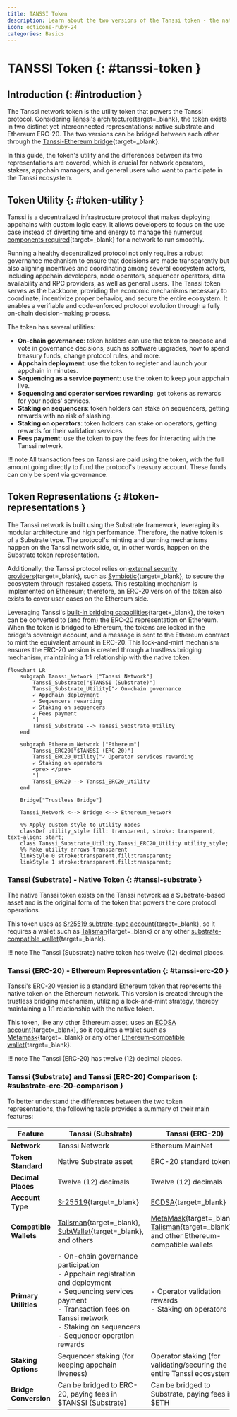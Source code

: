 ```yaml
---
title: TANSSI Token
description: Learn about the two versions of the Tanssi token - the native Substrate token and the ERC-20 representation on Ethereum, and their utilities and use cases.
icon: octicons-ruby-24
categories: Basics
---
```


# TANSSI Token {: #tanssi-token }

## Introduction {: #introduction }

The Tanssi network token is the utility token that powers the Tanssi protocol. Considering [Tanssi's architecture](/learn/tanssi/overview/#tanssi-architecture){target=\_blank}, the token exists in two distinct yet interconnected representations: native substrate and Ethereum ERC-20. The two versions can be bridged between each other through the [Tanssi-Ethereum bridge](/learn/tanssi/tanssi-ethereum-bridge/){target=\_blank}.

In this guide, the token's utility and the differences between its two representations are covered, which is crucial for network operators, stakers, appchain managers, and general users who want to participate in the Tanssi ecosystem.

## Token Utility {: #token-utility }

Tanssi is a decentralized infrastructure protocol that makes deploying appchains with custom logic easy. It allows developers to focus on the use case instead of diverting time and energy to manage the [numerous components required](/learn/tanssi/overview/#what-tanssi-provides){target=\_blank} for a network to run smoothly.

Running a healthy decentralized protocol not only requires a robust governance mechanism to ensure that decisions are made transparently but also aligning incentives and coordinating among several ecosystem actors, including appchain developers, node operators, sequencer operators, data availability and RPC providers, as well as general users. The Tanssi token serves as the backbone, providing the economic mechanisms necessary to coordinate, incentivize proper behavior, and secure the entire ecosystem. It enables a verifiable and code-enforced protocol evolution through a fully on-chain decision-making process.

The token has several utilities:

- **On-chain governance**: token holders can use the token to propose and vote in governance decisions, such as software upgrades, how to spend treasury funds, change protocol rules, and more.
- **Appchain deployment**: use the token to register and launch your appchain in minutes.
- **Sequencing as a service payment**: use the token to keep your appchain live.
- **Sequencing and operator services rewarding**: get tokens as rewards for your nodes' services.
- **Staking on sequencers**: token holders can stake on sequencers, getting rewards with no risk of slashing.
- **Staking on operators**: token holders can stake on operators, getting rewards for their validation services.
- **Fees payment**: use the token to pay the fees for interacting with the Tanssi network.

!!! note
    All transaction fees on Tanssi are paid using the token, with the full amount going directly to fund the protocol's treasury account. These funds can only be spent via governance.

## Token Representations {: #token-representations }

The Tanssi network is built using the Substrate framework, leveraging its modular architecture and high performance. Therefore, the native token is of a Substrate type. The protocol's minting and burning mechanisms happen on the Tanssi network side, or, in other words, happen on the Substrate token representation.

Additionally, the Tanssi protocol relies on [external security providers](/learn/tanssi/external-security-providers/){target=\_blank}, such as [Symbiotic](/learn/tanssi/external-security-providers/symbiotic/){target=\_blank}, to secure the ecosystem through restaked assets. This restaking mechanism is implemented on Ethereum; therefore, an ERC-20 version of the token also exists to cover user cases on the Ethereum side.

Leveraging Tanssi's [built-in bridging capabilities](/builders/tanssi-network/bridge/){target=\_blank}, the token can be converted to (and from) the ERC-20  representation on Ethereum. When the token is bridged to Ethereum, the tokens are locked in the bridge's sovereign account, and a message is sent to the Ethereum contract to mint the equivalent amount in ERC-20. This lock-and-mint mechanism ensures the ERC-20 version is created through a trustless bridging mechanism, maintaining a 1:1 relationship with the native token.

```mermaid
flowchart LR
    subgraph Tanssi_Network ["Tanssi Network"]
        Tanssi_Substrate["$TANSSI (Substrate)"]
        Tanssi_Substrate_Utility["✓ On-chain governance
        ✓ Appchain deployment
        ✓ Sequencers rewarding
        ✓ Staking on sequencers
        ✓ Fees payment
        "]
        Tanssi_Substrate --> Tanssi_Substrate_Utility
    end

    subgraph Ethereum_Network ["Ethereum"]
        Tanssi_ERC20["$TANSSI (ERC-20)"]
        Tanssi_ERC20_Utility["✓ Operator services rewarding
        ✓ Staking on operators
        <pre> </pre>
        "]
        Tanssi_ERC20 --> Tanssi_ERC20_Utility
    end

    Bridge["Trustless Bridge"]

    Tanssi_Network <--> Bridge <--> Ethereum_Network

    %% Apply custom style to utility nodes
    classDef utility_style fill: transparent, stroke: transparent, text-align: start;
    class Tanssi_Substrate_Utility,Tanssi_ERC20_Utility utility_style;
    %% Make utility arrows transparent
    linkStyle 0 stroke:transparent,fill:transparent;
    linkStyle 1 stroke:transparent,fill:transparent;
```

### Tanssi (Substrate) - Native Token {: #tanssi-substrate }

The native Tanssi token exists on the Tanssi network as a Substrate-based asset and is the original form of the token that powers the core protocol operations.

This token uses as [Sr25519 subtrate-type account](/learn/tanssi/account-types/#key-types-in-tanssi-protocol){target=\_blank}, so it requires a wallet such as [Talisman](/builders/toolkit/substrate-api/wallets/talisman/){target=\_blank} or any other [substrate-compatible wallet](/builders/toolkit/substrate-api/wallets/){target=\_blank}.

!!! note
    The Tanssi (Substrate) native token has twelve (12) decimal places.

### Tanssi (ERC-20) - Ethereum Representation {: #tanssi-erc-20 }

Tanssi's ERC-20 version is a standard Ethereum token that represents the native token on the Ethereum network. This version is created through the trustless bridging mechanism, utilizing a lock-and-mint strategy, thereby maintaining a 1:1 relationship with the native token. 

This token, like any other Ethereum asset, uses an [ECDSA account](/learn/tanssi/account-types/#key-types-in-tanssi-protocol){target=\_blank}, so it requires a wallet such as [Metamask](/builders/toolkit/ethereum-api/wallets/metamask/){target=\_blank} or any other [Ethereum-compatible wallet](/builders/toolkit/ethereum-api/wallets/){target=\_blank}.

!!! note
    The Tanssi (ERC-20) has twelve (12) decimal places.

### Tanssi (Substrate) and Tanssi (ERC-20) Comparison {: #substrate-erc-20-comparison }

To better understand the differences between the two token representations, the following table provides a summary of their main features:

| **Feature**            | **Tanssi (Substrate)**                                                                                                                                                                                                  | **Tanssi (ERC-20)**                                                                                                                                                                               |
|------------------------|-------------------------------------------------------------------------------------------------------------------------------------------------------------------------------------------------------------------------|---------------------------------------------------------------------------------------------------------------------------------------------------------------------------------------------------|
| **Network**            | Tanssi Network                                                                                                                                                                                                          | Ethereum MainNet                                                                                                                                                                                  |
| **Token Standard**     | Native Substrate asset                                                                                                                                                                                                  | ERC-20 standard token                                                                                                                                                                             |
| **Decimal Places**     | Twelve (12) decimals                                                                                                                                                                                                    | Twelve (12) decimals                                                                                                                                                                              |
| **Account Type**       | [Sr25519](https://wiki.polkadot.network/learn/learn-cryptography/#keypairs-and-signing){target=_blank}                                                                                                                  | [ECDSA](https://en.wikipedia.org/wiki/Elliptic_Curve_Digital_Signature_Algorithm){target=_blank}                                                                                                  |
| **Compatible Wallets** | [Talisman](/builders/toolkit/substrate-api/wallets/talisman/){target=\_blank}, [SubWallet](/builders/toolkit/substrate-api/wallets/subwallet/){target=\_blank}, and others                                              | [MetaMask](/builders/toolkit/ethereum-api/wallets/metamask/){target=\_blank}, [Talisman](/builders/toolkit/ethereum-api/wallets/talisman/){target=\_blank}, and other Ethereum-compatible wallets |
| **Primary Utilities**  | - On-chain governance participation<br/>- Appchain registration and deployment<br/>- Sequencing services payment<br/>- Transaction fees on Tanssi network<br/>- Staking on sequencers<br/>- Sequencer operation rewards | - Operator validation rewards<br/>- Staking on operators                                                                                                                                          |
| **Staking Options**    | Sequencer staking (for keeping appchain liveness)                                                                                                                                                                       | Operator staking (for validating/securing the entire Tanssi ecosystem)                                                                                                                            |
| **Bridge Conversion**  | Can be bridged to ERC-20, paying fees in $TANSSI (Substrate)                                                                                                                                                            | Can be bridged to Substrate, paying fees in $ETH                                                                                                                                                  |